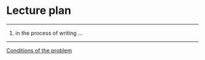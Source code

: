 # Lecture plan

---
   1. in the process of writing ...

---

[Conditions of the problem](https://algocode.ru/files/course_c2023/contest-39006-ru.pdf)
